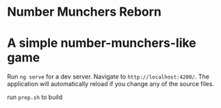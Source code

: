 # Number Munchers Reborn

# A simple number-munchers-like game

Run `ng serve` for a dev server. Navigate to `http://localhost:4200/`. The application will automatically reload if you change any of the source files.

run `prep.sh` to build